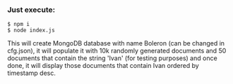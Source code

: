 ### Just execute:

```
$ npm i
$ node index.js
```

This will create MongoDB database with name Boleron (can be changed in cfg.json), it will populate it with 10k randomly generated documents and 50 documents that contain the string 'Ivan' (for testing purposes) and once done, it will display those documents that contain Ivan ordered by timestamp desc.